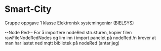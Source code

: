 # Smart-City
Gruppe oppgave 1 klasse Elektronisk systemingeniør (BIELSYS)

--Node Red--
For å importere nodeRed strukturen, kopier filen rawFileNodeRedNodes og lim inn i import panelet på nodeRed /n
krever at man har lastet ned mqtt bibliotek på nodeRed (antar jeg)
